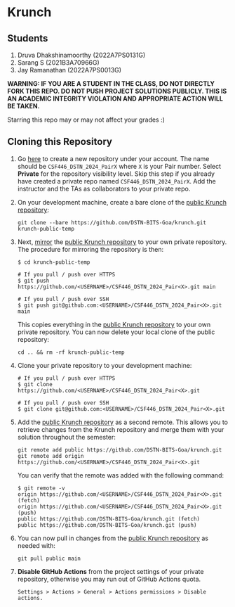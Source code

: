 # Krunch

## Students

1. Druva Dhakshinamoorthy (2022A7PS0131G)
2. Sarang S  (2021B3A70966G)
3. Jay Ramanathan (2022A7PS0013G)

**WARNING: IF YOU ARE A STUDENT IN THE CLASS, DO NOT DIRECTLY FORK THIS REPO. DO NOT PUSH PROJECT SOLUTIONS PUBLICLY. THIS IS AN ACADEMIC INTEGRITY VIOLATION AND APPROPRIATE ACTION WILL BE TAKEN.**

Starring this repo may or may not affect your grades :)

## Cloning this Repository

1. Go [here](https://github.com/new) to create a new repository under your account. The name should be `CSF446_DSTN_2024_PairX` where `X` is your Pair number. Select **Private** for the repository visibility level. Skip this step if you already have created a private repo named `CSF446_DSTN_2024_PairX`. Add the instructor and the TAs as collaborators to your private repo.

2. On your development machine, create a bare clone of the [public Krunch repository](https://github.com/DSTN-BITS-Goa/krunch):

   ```console
   git clone --bare https://github.com/DSTN-BITS-Goa/krunch.git krunch-public-temp
   ```

3. Next, [mirror](https://git-scm.com/docs/git-push#Documentation/git-push.txt---mirror) the [public Krunch repository](https://github.com/DSTN-BITS-Goa/krunch) to your own private repository. The procedure for mirroring the repository is then:

   ```console
   $ cd krunch-public-temp

   # If you pull / push over HTTPS
   $ git push https://github.com/<USERNAME>/CSF446_DSTN_2024_Pair<X>.git main

   # If you pull / push over SSH
   $ git push git@github.com:<USERNAME>/CSF446_DSTN_2024_Pair<X>.git main
   ```

   This copies everything in the [public Krunch repository](https://github.com/DSTN-BITS-Goa/krunch) to your own private repository. You can now delete your local clone of the public repository:

   ```console
   cd .. && rm -rf krunch-public-temp
   ```

4. Clone your private repository to your development machine:

   ```console
   # If you pull / push over HTTPS
   $ git clone https://github.com/<USERNAME>/CSF446_DSTN_2024_Pair<X>.git

   # If you pull / push over SSH
   $ git clone git@github.com:<USERNAME>/CSF446_DSTN_2024_Pair<X>.git
   ```

5. Add the [public Krunch repository](https://github.com/DSTN-BITS-Goa/krunch) as a second remote. This allows you to retrieve changes from the Krunch repository and merge them with your solution throughout the semester:

   ```console
   git remote add public https://github.com/DSTN-BITS-Goa/krunch.git
   git remote add origin https://github.com/<USERNAME>/CSF446_DSTN_2024_Pair<X>.git
   ```

   You can verify that the remote was added with the following command:

   ```console
   $ git remote -v
   origin https://github.com/<USERNAME>/CSF446_DSTN_2024_Pair<X>.git (fetch)
   origin https://github.com/<USERNAME>/CSF446_DSTN_2024_Pair<X>.git (push)
   public https://github.com/DSTN-BITS-Goa/krunch.git (fetch)
   public https://github.com/DSTN-BITS-Goa/krunch.git (push)
   ```

6. You can now pull in changes from the [public Krunch repository](https://github.com/DSTN-BITS-Goa/krunch) as needed with:

   ```console
   git pull public main
   ```

7. **Disable GitHub Actions** from the project settings of your private repository, otherwise you may run out of GitHub Actions quota.

   ```text
   Settings > Actions > General > Actions permissions > Disable actions.
   ```

